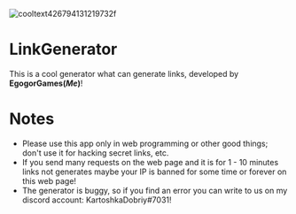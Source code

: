 ![cooltext426794131219732f](https://user-images.githubusercontent.com/108934310/210670899-6134d317-722e-4e76-9580-231a6bac45a6.png)

# LinkGenerator
This is a cool generator what can generate links, developed by **EgogorGames(*Me*)**!

# Notes
- Please use this app only in web programming or other good things; don't use it for hacking secret links, etc.
- If you send many requests on the web page and it is for 1 - 10 minutes links not generates maybe your IP is banned for some time or forever on this web page!
- The generator is buggy, so if you find an error you can write to us on my discord account: KartoshkaDobriy#7031!
